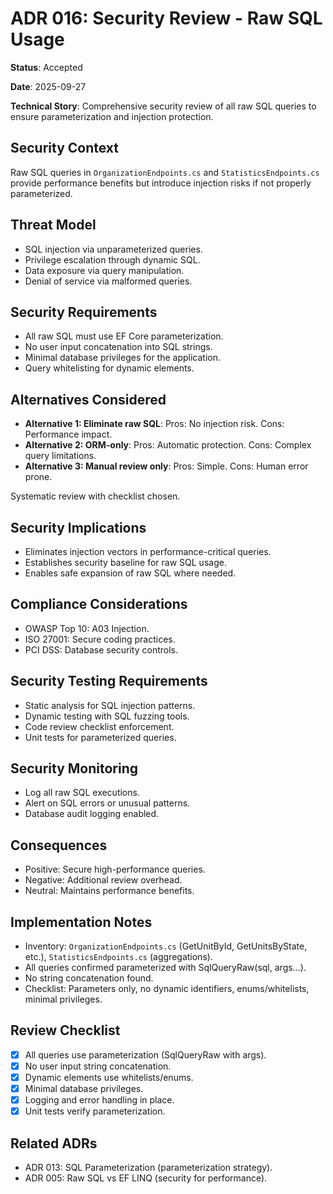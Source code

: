 # ADR 016: Security Review - Raw SQL Usage

**Status**: Accepted

**Date**: 2025-09-27

**Technical Story**: Comprehensive security review of all raw SQL queries to ensure parameterization and injection protection.

## Security Context
Raw SQL queries in `OrganizationEndpoints.cs` and `StatisticsEndpoints.cs` provide performance benefits but introduce injection risks if not properly parameterized.

## Threat Model
- SQL injection via unparameterized queries.
- Privilege escalation through dynamic SQL.
- Data exposure via query manipulation.
- Denial of service via malformed queries.

## Security Requirements
- All raw SQL must use EF Core parameterization.
- No user input concatenation into SQL strings.
- Minimal database privileges for the application.
- Query whitelisting for dynamic elements.

## Alternatives Considered
- **Alternative 1: Eliminate raw SQL**: Pros: No injection risk. Cons: Performance impact.
- **Alternative 2: ORM-only**: Pros: Automatic protection. Cons: Complex query limitations.
- **Alternative 3: Manual review only**: Pros: Simple. Cons: Human error prone.

Systematic review with checklist chosen.

## Security Implications
- Eliminates injection vectors in performance-critical queries.
- Establishes security baseline for raw SQL usage.
- Enables safe expansion of raw SQL where needed.

## Compliance Considerations
- OWASP Top 10: A03 Injection.
- ISO 27001: Secure coding practices.
- PCI DSS: Database security controls.

## Security Testing Requirements
- Static analysis for SQL injection patterns.
- Dynamic testing with SQL fuzzing tools.
- Code review checklist enforcement.
- Unit tests for parameterized queries.

## Security Monitoring
- Log all raw SQL executions.
- Alert on SQL errors or unusual patterns.
- Database audit logging enabled.

## Consequences
- Positive: Secure high-performance queries.
- Negative: Additional review overhead.
- Neutral: Maintains performance benefits.

## Implementation Notes
- Inventory: `OrganizationEndpoints.cs` (GetUnitById, GetUnitsByState, etc.), `StatisticsEndpoints.cs` (aggregations).
- All queries confirmed parameterized with SqlQueryRaw<T>(sql, args...).
- No string concatenation found.
- Checklist: Parameters only, no dynamic identifiers, enums/whitelists, minimal privileges.

## Review Checklist
- [x] All queries use parameterization (SqlQueryRaw with args).
- [x] No user input string concatenation.
- [x] Dynamic elements use whitelists/enums.
- [x] Minimal database privileges.
- [x] Logging and error handling in place.
- [x] Unit tests verify parameterization.

## Related ADRs
- ADR 013: SQL Parameterization (parameterization strategy).
- ADR 005: Raw SQL vs EF LINQ (security for performance).